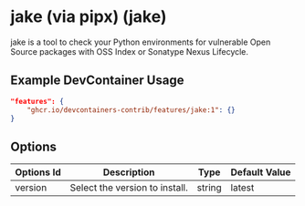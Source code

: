 
# jake (via pipx) (jake)

jake is a tool to check your Python environments for vulnerable Open Source packages with OSS Index or Sonatype Nexus Lifecycle.

## Example DevContainer Usage

```json
"features": {
    "ghcr.io/devcontainers-contrib/features/jake:1": {}
}
```

## Options

| Options Id | Description | Type | Default Value |
|-----|-----|-----|-----|
| version | Select the version to install. | string | latest |


